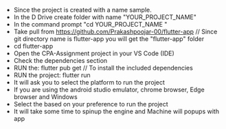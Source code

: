 - Since the project is created with a name sample.
- In the D Drive create folder with name "YOUR_PROJECT_NAME"
- In the command prompt "cd YOUR_PROJECT_NAME "
- Take pull from https://github.com/Prakashpoojar-00/flutter-app // Since git directory name is flutter-app you will get the "flutter-app" folder
- cd flutter-app
- Open the CPA-Assignment project in your VS Code (IDE)
- Check the dependencies section
- RUN the: flutter pub get // To install the included dependencies
- RUN the project: flutter run
- It will ask you to select the platform to run the project
-   If you are using the android studio emulator, chrome browser, Edge browser and Windows
-   Select the based on your preference to run the project
- It will take some time to spinup the engine and Machine will popups with app
  

